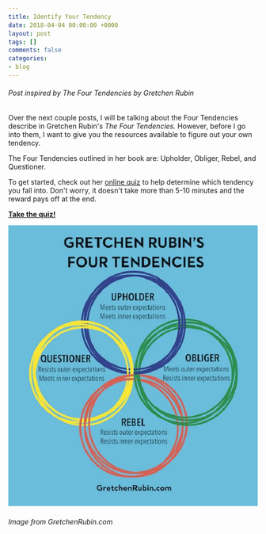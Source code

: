 ```yaml
---
title: Identify Your Tendency
date: 2018-04-04 00:00:00 +0000
layout: post
tags: []
comments: false
categories:
- blog
---
```

###### Post inspired by _The Four Tendencies_ by Gretchen Rubin

Over the next couple posts, I will be talking about the Four Tendencies describe in Gretchen Rubin's _The Four Tendencies._ However, before I go into them, I want to give you the resources available to figure out your own tendency.

The Four Tendencies outlined in her book are: Upholder, Obliger, Rebel, and Questioner. 

To get started, check out her [online quiz](http://www.bit.ly/HabitsQuiz) to help determine which tendency you fall into. Don't worry, it doesn't take more than 5-10 minutes and the reward pays off at the end. 

[**Take the quiz!**](http://www.bit.ly/HabitsQuiz)

![](/uploads/2018/04/04/four-tendencies.jpg)

###### Image from GretchenRubin.com